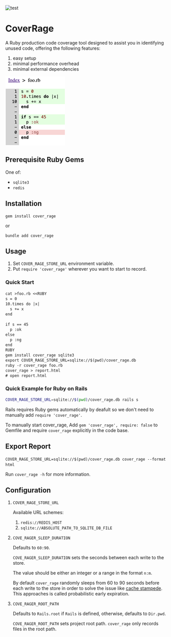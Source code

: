![test](https://github.com/tonytonyjan/cover_rage/actions/workflows/test.yml/badge.svg)

# CoverRage

A Ruby production code coverage tool designed to assist you in identifying unused code, offering the following features:

1. easy setup
2. minimal performance overhead
3. minimal external dependencies

![demo](images/demo.png)

## Prerequisite Ruby Gems

One of:

- `sqlite3`
- `redis`

## Installation

```shell
gem install cover_rage
```

or

```shell
bundle add cover_rage
```

## Usage

1. Set `COVER_RAGE_STORE_URL` environment variable.
2. Put `require 'cover_rage'` wherever you want to start to record.

### Quick Start

```shell
cat >foo.rb <<RUBY
s = 0
10.times do |x|
  s += x
end

if s == 45
  p :ok
else
  p :ng
end
RUBY
gem install cover_rage sqlite3
export COVER_RAGE_STORE_URL=sqlite://$(pwd)/cover_rage.db
ruby -r cover_rage foo.rb
cover_rage > report.html
# open report.html
```

### Quick Example for Ruby on Rails

```sh
COVER_RAGE_STORE_URL=sqlite://$(pwd)/cover_rage.db rails s
```

Rails requires Ruby gems automatically by deafult so we don't need to manually add `require 'cover_rage'`.

To manually start cover_rage, Add `gem 'cover_rage', require: false` to Gemfile and require `cover_rage` explicitly in the code base.

## Export Report

`COVER_RAGE_STORE_URL=sqlite://$(pwd)/cover_rage.db cover_rage --format html`

Run `cover_rage -h` for more information.

## Configuration

1. `COVER_RAGE_STORE_URL`

   Available URL schemes:

   1. `redis://REDIS_HOST`
   2. `sqlite://ABSOLUTE_PATH_TO_SQLITE_DB_FILE`

2. `COVE_RAGER_SLEEP_DURATION`

   Defaults to `60:90`.

   `COVE_RAGER_SLEEP_DURATION` sets the seconds between each write to the store.

   The value should be either an integer or a range in the format `n:m`.

   By default `cover_rage` randomly sleeps from 60 to 90 seconds before each write to the store in order to solve the issue like [cache stampede](https://en.wikipedia.org/wiki/Cache_stampede). This approaches is called probabilistic early expiration.

3. `COVE_RAGER_ROOT_PATH`

   Defaults to `Rails.root` if `Rails` is defined, otherwise, defaults to `Dir.pwd`.

   `COVE_RAGER_ROOT_PATH` sets project root path. `cover_rage` only records files in the root path.
